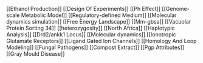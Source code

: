 [[Ethanol Production]]
[[Design Of Experiments]]
[[Ph Effect]]
[[Genome-scale Metabolic Model]]
[[Regulatory-defined Medium]]
[[Molecular dynamics simulation]]
[[Free Energy Landscape]]
[[Mm-gbsa]]
[[Vacuolar Protein Sorting 34]]
[[heterozygosity]]
[[North Africa]]
[[Haplotypic Analysis]]
[[Drd2/ankk1 Locus]]
[[Molecular dynamics]]
[[Ionotropic Glutamate Receptors]]
[[Ligand Gated Ion Channels]]
[[Homology And Loop Modeling]]
[[Fungal Pathogens]]
[[Compost Extract]]
[[Pgp Attributes]]
[[Gray Mould Disease]]
